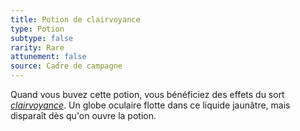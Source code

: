 ```yaml
---
title: Potion de clairvoyance
type: Potion
subtype: false
rarity: Rare
attunement: false
source: Cadre de campagne
---
```

Quand vous buvez cette potion, vous bénéficiez des effets du sort [_clairvoyance_](/grimoire/clairvoyance/). Un globe oculaire flotte dans ce liquide jaunâtre, mais disparaît dès qu'on ouvre la potion.
